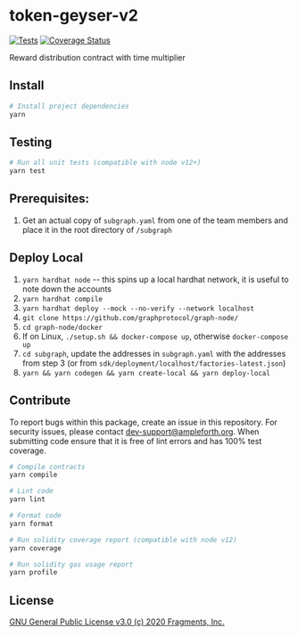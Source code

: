 # token-geyser-v2

[![Tests](https://github.com/ampleforth/token-geyser-v2/workflows/CI/badge.svg)](https://github.com/ampleforth/token-geyser-v2/actions) [![Coverage Status](https://coveralls.io/repos/github/ampleforth/token-geyser-v2/badge.svg?t=HP4Dtq)](https://coveralls.io/github/ampleforth/token-geyser-v2)

Reward distribution contract with time multiplier

## Install

```bash
# Install project dependencies
yarn
```

## Testing

```bash
# Run all unit tests (compatible with node v12+)
yarn test
```

## Prerequisites:
1. Get an actual copy of `subgraph.yaml` from one of the team members and place it in the root directory of `/subgraph`

## Deploy Local
1. `yarn hardhat node` -- this spins up a local hardhat network, it is useful to note down the accounts
2. `yarn hardhat compile`
3. `yarn hardhat deploy --mock --no-verify --network localhost`
4. `git clone https://github.com/graphprotocol/graph-node/`
5. `cd graph-node/docker`
6. If on Linux, `./setup.sh && docker-compose up`, otherwise `docker-compose up`
7. `cd subgraph`, update the addresses in `subgraph.yaml` with the addresses from step 3 (or from `sdk/deployment/localhost/factories-latest.json`)
8. `yarn && yarn codegen && yarn create-local && yarn deploy-local`

## Contribute

To report bugs within this package, create an issue in this repository.
For security issues, please contact dev-support@ampleforth.org.
When submitting code ensure that it is free of lint errors and has 100% test coverage.

```bash
# Compile contracts
yarn compile

# Lint code
yarn lint

# Format code
yarn format

# Run solidity coverage report (compatible with node v12)
yarn coverage

# Run solidity gas usage report
yarn profile
```

## License

[GNU General Public License v3.0 (c) 2020 Fragments, Inc.](./LICENSE)
